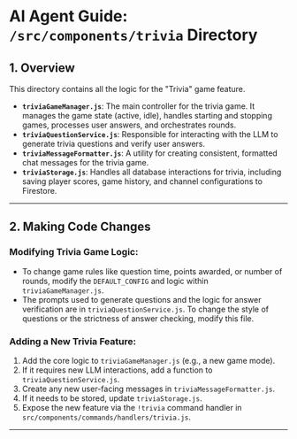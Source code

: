 # AI Agent Guide: `/src/components/trivia` Directory

## 1. Overview

This directory contains all the logic for the "Trivia" game feature.

- **`triviaGameManager.js`**: The main controller for the trivia game. It manages the game state (active, idle), handles starting and stopping games, processes user answers, and orchestrates rounds.
- **`triviaQuestionService.js`**: Responsible for interacting with the LLM to generate trivia questions and verify user answers.
- **`triviaMessageFormatter.js`**: A utility for creating consistent, formatted chat messages for the trivia game.
- **`triviaStorage.js`**: Handles all database interactions for trivia, including saving player scores, game history, and channel configurations to Firestore.

---

## 2. Making Code Changes

### Modifying Trivia Game Logic:

-   To change game rules like question time, points awarded, or number of rounds, modify the `DEFAULT_CONFIG` and logic within `triviaGameManager.js`.
-   The prompts used to generate questions and the logic for answer verification are in `triviaQuestionService.js`. To change the style of questions or the strictness of answer checking, modify this file.

### Adding a New Trivia Feature:

1.  Add the core logic to `triviaGameManager.js` (e.g., a new game mode).
2.  If it requires new LLM interactions, add a function to `triviaQuestionService.js`.
3.  Create any new user-facing messages in `triviaMessageFormatter.js`.
4.  If it needs to be stored, update `triviaStorage.js`.
5.  Expose the new feature via the `!trivia` command handler in `src/components/commands/handlers/trivia.js`.

---